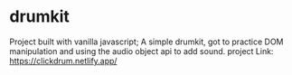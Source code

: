 # drumkit
 Project built with vanilla javascript; A simple drumkit, got to practice DOM manipulation and using the audio object api to add sound.
 project Link: https://clickdrum.netlify.app/
